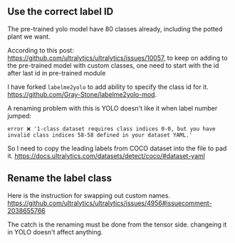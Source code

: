
## Use the correct label ID

The pre-trained yolo model have 80 classes already, including the potted plant we want.


According to this post: https://github.com/ultralytics/ultralytics/issues/10057, to keep on adding to the pre-trained model with custom classes, one need to start with the id after last id in pre-trained module

I have forked `labelme2yolo` to add ability to specify the class id for it. https://github.com/Gray-Stone/labelme2yolo-mod.

A renaming problem with this is YOLO doesn't like it when label number jumped:

```
error ❌ '1-class dataset requires class indices 0-0, but you have invalid class indices 58-58 defined in your dataset YAML.'
```

So I need to copy the leading labels from COCO dataset into the file to pad it.
https://docs.ultralytics.com/datasets/detect/coco/#dataset-yaml

## Rename the label class


Here is the instruction for swapping out custom names.
https://github.com/ultralytics/ultralytics/issues/4956#issuecomment-2038655766

The catch is the renaming must be done from the tensor side. changeing it in YOLO doesn't affect anything. 